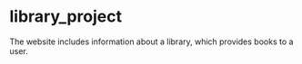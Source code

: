 # library_project
The website includes information about a library, which provides books to a user.
